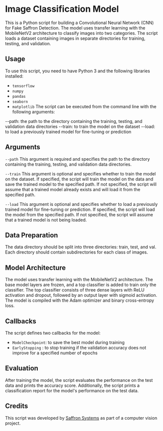 # Image Classification Model
This is a Python script for building a Convolutional Neural Network (CNN) for Fake Saffron Detection. The model uses transfer learning with the MobileNetV2 architecture to classify images into two categories. The script loads a dataset containing images in separate directories for training, testing, and validation.

## Usage
To use this script, you need to have Python 3 and the following libraries installed:

* `tensorflow`
* `numpy`
* `pandas`
* `seaborn`
* `matplotlib`
The script can be executed from the command line with the following arguments:

--path: the path to the directory containing the training, testing, and validation data directories
--train: to train the model on the dataset
--load: to load a previously trained model for fine-tuning or prediction
## Arguments
`--path`
This argument is required and specifies the path to the directory containing the training, testing, and validation data directories.

`--train`
This argument is optional and specifies whether to train the model on the dataset. If specified, the script will train the model on the data and save the trained model to the specified path. If not specified, the script will assume that a trained model already exists and will load it from the specified path.

`--load`
This argument is optional and specifies whether to load a previously trained model for fine-tuning or prediction. If specified, the script will load the model from the specified path. If not specified, the script will assume that a trained model is not being loaded.

## Data Preparation
The data directory should be split into three directories: train, test, and val. Each directory should contain subdirectories for each class of images.

## Model Architecture
The model uses transfer learning with the MobileNetV2 architecture. The base model layers are frozen, and a top classifier is added to train only the classifier. The top classifier consists of three dense layers with ReLU activation and dropout, followed by an output layer with sigmoid activation. The model is compiled with the Adam optimizer and binary cross-entropy loss.

## Callbacks
The script defines two callbacks for the model:

* `ModelCheckpoint`: to save the best model during training
* `EarlyStopping` : to stop training if the validation accuracy does not improve for a specified number of epochs
## Evaluation
After training the model, the script evaluates the performance on the test data and prints the accuracy score. Additionally, the script prints a classification report for the model's performance on the test data.

## Credits
This script was developed by [Saffron Systems](https://saffrosystems.com/) as part of a computer vision project.
